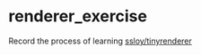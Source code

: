 # renderer_exercise
Record the process of learning  [ssloy/tinyrenderer](https://github.com/ssloy/tinyrenderer.html)
